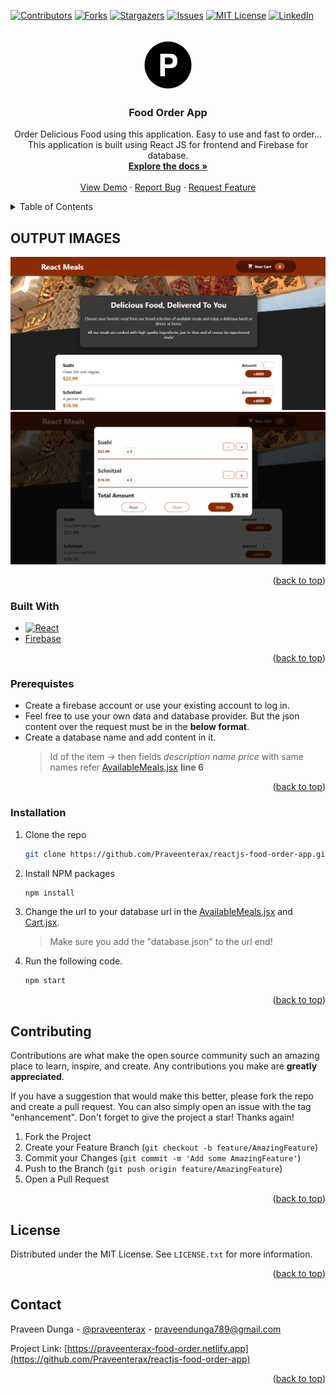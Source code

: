 <div id="top"></div>
<!--
*** Thanks for checking out the Best-README-Template. If you have a suggestion
*** that would make this better, please fork the repo and create a pull request
*** or simply open an issue with the tag "enhancement".
*** Don't forget to give the project a star!
*** Thanks again! Now go create something AMAZING! :D
-->

<!-- PROJECT SHIELDS -->
<!--
*** I'm using markdown "reference style" links for readability.
*** Reference links are enclosed in brackets [ ] instead of parentheses ( ).
*** See the bottom of this document for the declaration of the reference variables
*** for contributors-url, forks-url, etc. This is an optional, concise syntax you may use.
*** https://www.markdownguide.org/basic-syntax/#reference-style-links
-->

[![Contributors][contributors-shield]][contributors-url]
[![Forks][forks-shield]][forks-url]
[![Stargazers][stars-shield]][stars-url]
[![Issues][issues-shield]][issues-url]
[![MIT License][license-shield]][license-url]
[![LinkedIn][linkedin-shield]][linkedin-url]

<!-- PROJECT LOGO -->
<br />
<div align="center">
  <a href="https://github.com/Praveenterax/reactjs-food-order-app">
    <img src="images/letter-P-circle.svg" alt="Logo" width="80" height="80">
  </a>

<h3 align="center">Food Order App</h3>

  <p align="center">
  Order Delicious Food using this application. Easy to use and fast to order...
  This application is built using React JS for frontend and Firebase for database.
    <br />
    <a href="https://github.com/Praveenterax/reactjs-food-order-app"><strong>Explore the docs »</strong></a>
    <br />
    <br />
    <a href="https://github.com/Praveenterax/reactjs-food-order-app">View Demo</a>
    ·
    <a href="https://github.com/Praveenterax/reactjs-food-order-app/issues">Report Bug</a>
    ·
    <a href="https://github.com/Praveenterax/reactjs-food-order-app/issues">Request Feature</a>
  </p>
</div>

<!-- TABLE OF CONTENTS -->
<details>
  <summary>Table of Contents</summary>
  <ol>
    <li>
      <a href="#about-the-project">About The Project</a>
      <ul>
        <li><a href="#built-with">Built With</a></li>
      </ul>
    </li>
    <li>
      <a href="#getting-started">Getting Started</a>
      <ul>
        <li><a href="#prerequisites">Prerequisites</a></li>
        <li><a href="#installation">Installation</a></li>
      </ul>
    </li>
    <li><a href="#usage">Usage</a></li>
    <li><a href="#roadmap">Roadmap</a></li>
    <li><a href="#contributing">Contributing</a></li>
    <li><a href="#license">License</a></li>
    <li><a href="#contact">Contact</a></li>
    <li><a href="#acknowledgments">Acknowledgments</a></li>
  </ol>
</details>

<!-- ABOUT THE PROJECT -->

## OUTPUT IMAGES

<img src="images/screenshot-1.png"  />
<img src="images/screenshot-2.png"  />

<p align="right">(<a href="#top">back to top</a>)</p>

### Built With

- [![React][react.js]][react-url]
- [Firebase](https://firebase.google.com)

<p align="right">(<a href="#top">back to top</a>)</p>

<!-- GETTING STARTED -->

### Prerequistes

- Create a firebase account or use your existing account to log in.
- Feel free to use your own data and database provider. But the json content over the request must be in the **below format**.
- Create a database name and add content in it.
  > Id of the item -> then fields _description_ _name_ _price_ with same names refer [AvailableMeals.jsx](src/components/Meals/AvailableMeals.jsx) **line 6**

<p align="right">(<a href="#top">back to top</a>)</p>

<!-- GETTING STARTED -->

### Installation

1. Clone the repo
   ```sh
   git clone https://github.com/Praveenterax/reactjs-food-order-app.git
   ```
2. Install NPM packages
   ```sh
   npm install
   ```
3. Change the url to your database url in the [AvailableMeals.jsx](src/components/Meals/AvailableMeals.jsx) and [Cart.jsx](src/components/Cart/Cart.jsx).

   > Make sure you add the "database.json" to the url end!

4. Run the following code.
   ```sh
   npm start
   ```

<p align="right">(<a href="#top">back to top</a>)</p>

<!-- CONTRIBUTING -->

## Contributing

Contributions are what make the open source community such an amazing place to learn, inspire, and create. Any contributions you make are **greatly appreciated**.

If you have a suggestion that would make this better, please fork the repo and create a pull request. You can also simply open an issue with the tag "enhancement".
Don't forget to give the project a star! Thanks again!

1. Fork the Project
2. Create your Feature Branch (`git checkout -b feature/AmazingFeature`)
3. Commit your Changes (`git commit -m 'Add some AmazingFeature'`)
4. Push to the Branch (`git push origin feature/AmazingFeature`)
5. Open a Pull Request

<p align="right">(<a href="#top">back to top</a>)</p>

<!-- LICENSE -->

## License

Distributed under the MIT License. See `LICENSE.txt` for more information.

<p align="right">(<a href="#top">back to top</a>)</p>

<!-- CONTACT -->

## Contact

Praveen Dunga - [@praveenterax](https://instagram.com/praveenterax) - praveendunga789@gmail.com

Project Link: [https://praveenterax-food-order.netlify.app](https://github.com/Praveenterax/reactjs-food-order-app)

<p align="right">(<a href="#top">back to top</a>)</p>

<!-- MARKDOWN LINKS & IMAGES -->
<!-- https://www.markdownguide.org/basic-syntax/#reference-style-links -->

[contributors-shield]: https://img.shields.io/github/contributors/Praveenterax/reactjs-food-order-app.svg?style=for-the-badge
[contributors-url]: https://github.com/Praveenterax/reactjs-food-order-app/graphs/contributors
[forks-shield]: https://img.shields.io/github/forks/Praveenterax/reactjs-food-order-app.svg?style=for-the-badge
[forks-url]: https://github.com/Praveenterax/reactjs-food-order-app/network/members
[stars-shield]: https://img.shields.io/github/stars/Praveenterax/reactjs-food-order-app.svg?style=for-the-badge
[stars-url]: https://github.com/Praveenterax/reactjs-food-order-app/stargazers
[issues-shield]: https://img.shields.io/github/issues/Praveenterax/reactjs-food-order-app.svg?style=for-the-badge
[issues-url]: https://github.com/Praveenterax/reactjs-food-order-app/issues
[license-shield]: https://img.shields.io/github/license/Praveenterax/reactjs-food-order-app.svg?style=for-the-badge
[license-url]: https://github.com/Praveenterax/reactjs-food-order-app/blob/master/LICENSE.txt
[linkedin-shield]: https://img.shields.io/badge/-LinkedIn-black.svg?style=for-the-badge&logo=linkedin&colorB=555
[linkedin-url]: https://linkedin.com/in/Praveendunga
[product-screenshot]: images/screenshot.png
[next.js]: https://img.shields.io/badge/next.js-000000?style=for-the-badge&logo=nextdotjs&logoColor=white
[next-url]: https://nextjs.org/
[react.js]: https://img.shields.io/badge/React-20232A?style=for-the-badge&logo=react&logoColor=61DAFB
[react-url]: https://reactjs.org/
[vue.js]: https://img.shields.io/badge/Vue.js-35495E?style=for-the-badge&logo=vuedotjs&logoColor=4FC08D
[vue-url]: https://vuejs.org/
[angular.io]: https://img.shields.io/badge/Angular-DD0031?style=for-the-badge&logo=angular&logoColor=white
[angular-url]: https://angular.io/
[svelte.dev]: https://img.shields.io/badge/Svelte-4A4A55?style=for-the-badge&logo=svelte&logoColor=FF3E00
[svelte-url]: https://svelte.dev/
[laravel.com]: https://img.shields.io/badge/Laravel-FF2D20?style=for-the-badge&logo=laravel&logoColor=white
[laravel-url]: https://laravel.com
[bootstrap.com]: https://img.shields.io/badge/Bootstrap-563D7C?style=for-the-badge&logo=bootstrap&logoColor=white
[bootstrap-url]: https://getbootstrap.com
[jquery.com]: https://img.shields.io/badge/jQuery-0769AD?style=for-the-badge&logo=jquery&logoColor=white
[jquery-url]: https://jquery.com

